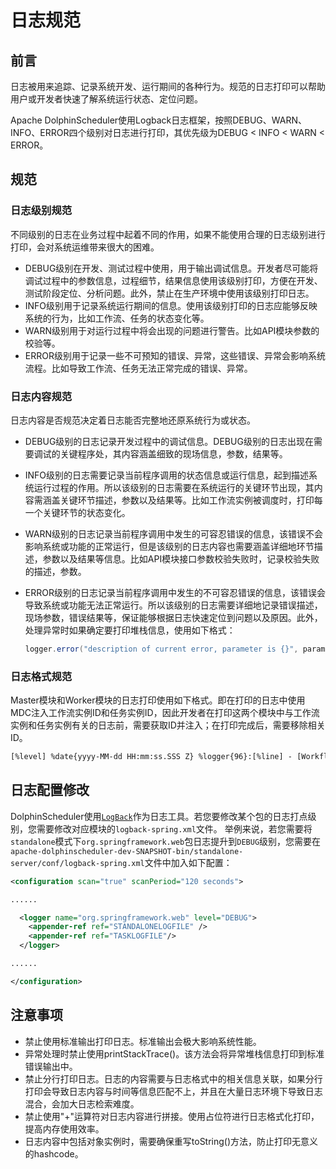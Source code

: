 # 日志规范

## 前言

日志被用来追踪、记录系统开发、运行期间的各种行为。规范的日志打印可以帮助用户或开发者快速了解系统运行状态、定位问题。

Apache DolphinScheduler使用Logback日志框架，按照DEBUG、WARN、INFO、ERROR四个级别对日志进行打印，其优先级为DEBUG < INFO < WARN < ERROR。

## 规范

### 日志级别规范

不同级别的日志在业务过程中起着不同的作用，如果不能使用合理的日志级别进行打印，会对系统运维带来很大的困难。

- DEBUG级别在开发、测试过程中使用，用于输出调试信息。开发者尽可能将调试过程中的参数信息，过程细节，结果信息使用该级别打印，方便在开发、测试阶段定位、分析问题。此外，禁止在生产环境中使用该级别打印日志。
- INFO级别用于记录系统运行期间的信息。使用该级别打印的日志应能够反映系统的行为，比如工作流、任务的状态变化等。
- WARN级别用于对运行过程中将会出现的问题进行警告。比如API模块参数的校验等。
- ERROR级别用于记录一些不可预知的错误、异常，这些错误、异常会影响系统流程。比如导致工作流、任务无法正常完成的错误、异常。

### 日志内容规范

日志内容是否规范决定着日志能否完整地还原系统行为或状态。

- DEBUG级别的日志记录开发过程中的调试信息。DEBUG级别的日志出现在需要调试的关键程序处，其内容涵盖细致的现场信息，参数，结果等。

- INFO级别的日志需要记录当前程序调用的状态信息或运行信息，起到描述系统运行过程的作用。所以该级别的日志需要在系统运行的关键环节出现，其内容需涵盖关键环节描述，参数以及结果等。比如工作流实例被调度时，打印每一个关键环节的状态变化。

- WARN级别的日志记录当前程序调用中发生的可容忍错误的信息，该错误不会影响系统或功能的正常运行，但是该级别的日志内容也需要涵盖详细地环节描述，参数以及结果等信息。比如API模块接口参数校验失败时，记录校验失败的描述，参数。

- ERROR级别的日志记录当前程序调用中发生的不可容忍错误的信息，该错误会导致系统或功能无法正常运行。所以该级别的日志需要详细地记录错误描述，现场参数，错误结果等，保证能够根据日志快速定位到问题以及原因。此外，处理异常时如果确定要打印堆栈信息，使用如下格式：

  ```java
  logger.error("description of current error, parameter is {}", parameter, e);
  ```

### 日志格式规范

Master模块和Worker模块的日志打印使用如下格式。即在打印的日志中使用MDC注入工作流实例ID和任务实例ID，因此开发者在打印这两个模块中与工作流实例和任务实例有关的日志前，需要获取ID并注入；在打印完成后，需要移除相关ID。

```xml
[%level] %date{yyyy-MM-dd HH:mm:ss.SSS Z} %logger{96}:[%line] - [WorkflowInstance-%X{workflowInstanceId:-0}][TaskInstance-%X{taskInstanceId:-0}] - %msg%n
```

## 日志配置修改

DolphinScheduler使用[`LogBack`](https://docs.spring.io/spring-boot/docs/2.1.8.RELEASE/reference/html/howto-logging.html)作为日志工具。若您要修改某个包的日志打点级别，您需要修改对应模块的`logback-spring.xml`文件。
举例来说，若您需要将`standalone`模式下`org.springframework.web`包日志提升到`DEBUG`级别，您需要在`apache-dolphinscheduler-dev-SNAPSHOT-bin/standalone-server/conf/logback-spring.xml`文件中加入如下配置：

```xml
<configuration scan="true" scanPeriod="120 seconds">

......

  <logger name="org.springframework.web" level="DEBUG">
    <appender-ref ref="STANDALONELOGFILE" />
    <appender-ref ref="TASKLOGFILE"/>
  </logger>

......

</configuration>
```

## 注意事项

- 禁止使用标准输出打印日志。标准输出会极大影响系统性能。
- 异常处理时禁止使用printStackTrace()。该方法会将异常堆栈信息打印到标准错误输出中。
- 禁止分行打印日志。日志的内容需要与日志格式中的相关信息关联，如果分行打印会导致日志内容与时间等信息匹配不上，并且在大量日志环境下导致日志混合，会加大日志检索难度。
- 禁止使用"+"运算符对日志内容进行拼接。使用占位符进行日志格式化打印，提高内存使用效率。
- 日志内容中包括对象实例时，需要确保重写toString()方法，防止打印无意义的hashcode。

